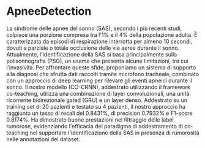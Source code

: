 # ApneeDetection
La sindrome delle apnee del sonno (SAS), secondo i più recenti studi, colpisce una porzione compresa tra l'1\% e il 4\% della popolazione adulta. È caratterizzata da episodi di respirazione interrotta per almeno 10 secondi, dovuti a parziale o totale occlusione delle vie aeree durante il sonno. Attualmente, l'identificazione della SAS si basa principalmente sulla polisonnografia (PSG), un esame che presenta alcune limitazioni, tra cui l’invasività. Per affrontare queste sfide, proponiamo un sistema di supporto alla diagnosi che sfrutta dati raccolti tramite microfono tracheale, combinato con un approccio di deep learning per rilevare gli eventi apneici durante il sonno. Il nostro modello (CO-CRNN), addestrato utilizzando il framework co-teaching, utilizza una combinazione di layer convoluzionali, una unità ricorrente bidirezionale gated (GRU) e un layer denso. Addestrato su un training set di 20 pazienti e testato su 4 pazienti, il nostro approccio ha raggiunto un tasso di recall del 0.8431\%, di precision 0.7932\% e F1-score 0.8174\%. Ha dimostrato buone prestazioni nel filtraggio delle label rumorose, evidenziando l'efficacia del paradigma di addestramento di co-teaching nel supportare l'identificazione della SAS in presenza di rumorosità nelle annotazioni del dataset.
